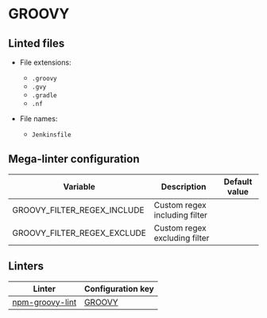 <!-- markdownlint-disable MD003 MD020 MD033 MD041 -->
<!-- Generated by .automation/build.py, please do not update manually -->
# GROOVY

## Linted files

- File extensions:
  - `.groovy`
  - `.gvy`
  - `.gradle`
  - `.nf`

- File names:
  - `Jenkinsfile`

## Mega-linter configuration

| Variable | Description | Default value |
| ----------------- | -------------- | -------------- |
| GROOVY_FILTER_REGEX_INCLUDE | Custom regex including filter |  |
| GROOVY_FILTER_REGEX_EXCLUDE | Custom regex excluding filter |  |

## Linters

| Linter | Configuration key |
| ------ | ----------------- |
| [npm-groovy-lint](https://github.com/nvuillam/mega-linter/tree/master/docs/descriptors/groovy_npm_groovy_lint.md#readme) | [GROOVY](https://github.com/nvuillam/mega-linter/tree/master/docs/descriptors/groovy_npm_groovy_lint.md#readme) |
